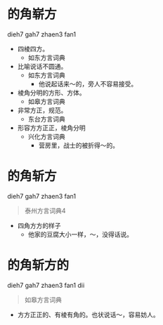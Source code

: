 # 的角崭方
dieh7 gah7 zhaen3 fan1
+ 四棱四方。
  * 如东方言词典
+ 比喻说话不圆通。
  * 如东方言词典
    - 他说起话来～的，旁人不容易接受。
+ 棱角分明的方形、方体。
  * 如皋方言词典
+ 非常方正，规范。
  * 东台方言词典
+ 形容方方正正，棱角分明
  * 兴化方言词典
    - 营房里，战士的被折得～的。

# 的角斩方
dieh7 gah7 zhaen3 fan1
> 泰州方言词典4
- 四角方方的样子
  - 他家的豆腐大小一样，～，没得话说。

# 的角斩方的
dieh7 gah7 zhaen3 fan1 dii
> 如皋方言词典
- 方方正正的、有棱有角的。也状说话～，容易妨人。
